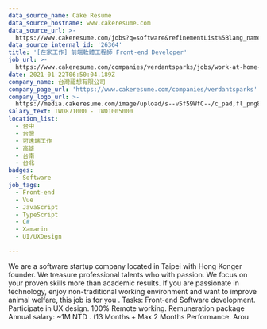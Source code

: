 ```yaml
---
data_source_name: Cake Resume
data_source_hostname: www.cakeresume.com
data_source_url: >-
  https://www.cakeresume.com/jobs?q=software&refinementList%5Blang_name%5D%5B0%5D=English&refinementList%5Bsalary_type%5D=per_year&range%5Bsalary_range%5D%5Bmin%5D=1000000&page=2
data_source_internal_id: '26364'
title: '[在家工作] 前端軟體工程師 Front-end Developer'
job_url: >-
  https://www.cakeresume.com/companies/verdantsparks/jobs/work-at-home-front-end-developer
date: 2021-01-22T06:50:04.189Z
company_name: 台灣蘢想有限公司
company_page_url: 'https://www.cakeresume.com/companies/verdantsparks'
company_logo_url: >-
  https://media.cakeresume.com/image/upload/s--v5f59WfC--/c_pad,fl_png8,h_200,w_200/v1602866646/dqix2memkaantk6s70bn.png
salary_text: TWD871000 - TWD1005000
location_list:
  - 台中
  - 台灣
  - 可遠端工作
  - 高雄
  - 台南
  - 台北
badges:
  - Software
job_tags:
  - Front-end
  - Vue
  - JavaScript
  - TypeScript
  - C#
  - Xamarin
  - UI/UXDesign

---
```


We are a software startup company located in Taipei with Hong Konger founder. We treasure professional talents who with passion. We focus on your proven skills more than academic results. If you are passionate in technology, enjoy non-traditional working environment and want to improve animal welfare, this job is for you . Tasks: Front-end Software development. Participate in UX design. 100% Remote working. Remuneration package Annual salary: ~1M NTD . (13 Months + Max 2 Months Performance. Arou